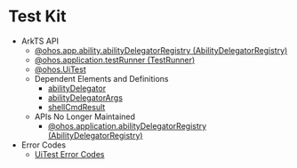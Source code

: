 # Test Kit<!--test-kit-->

- ArkTS API<!--test-arkts-->
  - [@ohos.app.ability.abilityDelegatorRegistry (AbilityDelegatorRegistry)](js-apis-app-ability-abilityDelegatorRegistry.md)
  - [@ohos.application.testRunner (TestRunner)](js-apis-application-testRunner.md)
  - [@ohos.UiTest](js-apis-uitest.md)
  - Dependent Elements and Definitions<!--test-api-interface-depend-->
    - [abilityDelegator](js-apis-inner-application-abilityDelegator.md)
    - [abilityDelegatorArgs](js-apis-inner-application-abilityDelegatorArgs.md)
    - [shellCmdResult](js-apis-inner-application-shellCmdResult.md)
  - APIs No Longer Maintained<!--test-arkts-dep-->
    - [@ohos.application.abilityDelegatorRegistry (AbilityDelegatorRegistry)](js-apis-application-abilityDelegatorRegistry.md)
- Error Codes<!--test-arkts-errcode-->
  - [UiTest Error Codes](errorcode-uitest.md)
